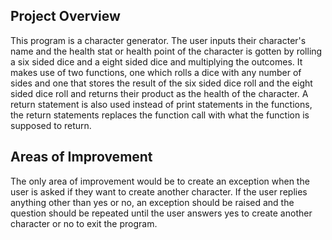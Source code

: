 ## Project Overview  
This program is a character generator. The user inputs their character's name and the health stat or health point of the character is gotten by rolling a six sided dice and a eight sided dice and multiplying the outcomes. It makes use of two functions, one which rolls a dice with any number of sides and one that stores the result of the six sided dice roll and the eight sided dice roll and returns their product as the health of the character. A return statement is also used instead of print statements in the functions, the return statements replaces the function call with what the function is supposed to return. 

## Areas of Improvement  
The only area of improvement would be to create an exception when the user is asked if they want to create another character. If the user replies anything other than yes or no, an exception should be raised and the question should be repeated until the user answers yes to create another character or no to exit the program. 